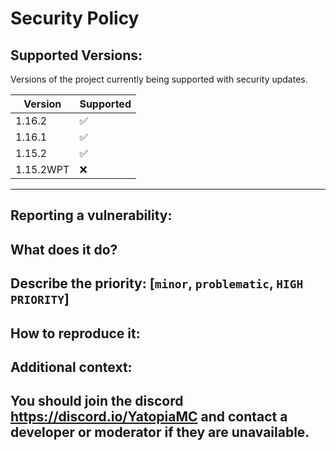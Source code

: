 # Security Policy

## Supported Versions:
Versions of the project currently being supported with security updates.

| Version | Supported          |
| ------- | ------------------ |
| 1.16.2   | :white_check_mark: |
| 1.16.1   | :white_check_mark: |
| 1.15.2   | :white_check_mark: |
| 1.15.2WPT   | :x:                |
-----------------------------------------------------------------------------------------------------------------------------------------------------------------------------------
## Reporting a vulnerability:
## What does it do?
<description>

## Describe the priority: [`minor`, `problematic`, `HIGH PRIORITY`]
<description>

## How to reproduce it:
<description>

## Additional context:
<description>

## You should join the discord https://discord.io/YatopiaMC and contact a developer or moderator if they are unavailable.

